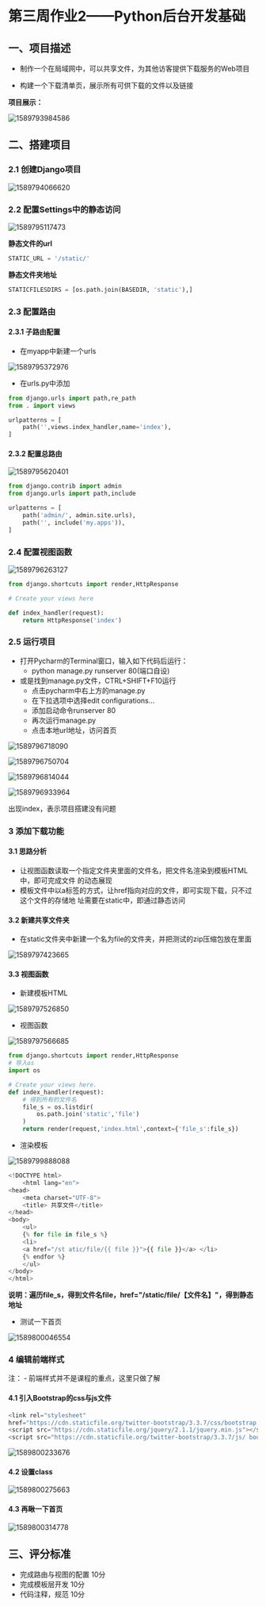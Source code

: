 # 第三周作业2——Python后台开发基础

## 一、项目描述

* 制作一个在局域网中，可以共享文件，为其他访客提供下载服务的Web项目 

* 构建一个下载清单页，展示所有可供下载的文件以及链接 

**项目展示：** 

![1589793984586](../img/1589793984586.png)

## 二、搭建项目 

### 2.1 创建Django项目

![1589794066620](../img/1589794066620.png)

### 2.2 配置Settings中的静态访问

![1589795117473](../img/1589795117473.png)

**静态文件的url** 

```python
STATIC_URL = '/static/' 
```

**静态文件夹地址** 

```python
STATICFILESDIRS = [os.path.join(BASEDIR, 'static'),] 
```

### 2.3 配置路由

#### 2.3.1 子路由配置

* 在myapp中新建一个urls 

![1589795372976](../img/1589795372976.png)

* 在urls.py中添加

```python
from django.urls import path,re_path
from . import views

urlpatterns = [
    path('',views.index_handler,name='index'), 
]
```

#### 2.3.2 配置总路由

![1589795620401](../img/1589795620401.png)

```python
from django.contrib import admin
from django.urls import path,include

urlpatterns = [
    path('admin/', admin.site.urls),
    path('', include('my.apps')),
]
```

### 2.4 配置视图函数

![1589796263127](../img/1589796263127.png)

```python
from django.shortcuts import render,HttpResponse

# Create your views here

def index_handler(request):
    return HttpResponse('index')
```

### 2.5 运行项目

* 打开Pycharm的Terminal窗口，输入如下代码后运行：
  * python manage.py runserver 80(端口自设)
* 或是找到manage.py文件，CTRL+SHIFT+F10运行
  * 点击pycharm中右上方的manage.py
  * 在下拉选项中选择edit configurations...
  * 添加启动命令runserver 80
  * 再次运行manage.py
  * 点击本地url地址，访问首页

![1589796718090](../img/1589796718090.png)

![1589796750704](../img/1589796750704.png)

![1589796814044](../img/1589796814044.png)

![1589796933964](../img/1589796933964.png)

出现index，表示项目搭建没有问题

### 3 添加下载功能 

#### 3.1 思路分析 

* 让视图函数读取一个指定文件夹里面的文件名，把文件名渲染到模板HTML中，即可完成文件 的动态展现
* 模板文件中以a标签的方式，让href指向对应的文件，即可实现下载，只不过这个文件的存储地 址需要在static中，即通过静态访问 

#### 3.2 新建共享文件夹

* 在static文件夹中新建一个名为file的文件夹，并把测试的zip压缩包放在里面

![1589797423665](../img/1589797423665.png)

#### 3.3 视图函数

* 新建模板HTML

![1589797526850](../img/1589797526850.png)

* 视图函数

![1589797566685](../img/1589797566685.png)

```python
from django.shortcuts import render,HttpResponse
# 导入os
import os 

# Create your views here.
def index_handler(request):
    # 得到所有的文件名
    file_s = os.listdir(
        os.path.join('static','file')
    )
    return render(request,'index.html',context={'file_s':file_s})

```

* 渲染模板

![1589799888088](../img/1589799888088.png)

```python
<!DOCTYPE html> 
	<html lang="en"> 
<head> 
	<meta charset="UTF‐8">
	<title> 共享文件</title> 
</head> 
<body> 
	<ul> 
    {% for file in file_s %} 
	<li> 
    <a href="/st atic/file/{{ file }}">{{ file }}</a> </li> 
	{% endfor %} 
	</ul> 
</body>
</html>
```

**说明：遍历file_s，得到文件名file，href="/static/file/【文件名】"，得到静态地址**

* 测试一下首页

![1589800046554](../img/1589800046554.png)

### 4 编辑前端样式 

注： ‐ 前端样式并不是课程的重点，这里只做了解 

#### 4.1 引入Bootstrap的css与js文件

```python
<link rel="stylesheet"
href="https://cdn.staticfile.org/twitter-bootstrap/3.3.7/css/bootstrap.min.css">
<script src="https://cdn.staticfile.org/jquery/2.1.1/jquery.min.js"></script>
<script src="https://cdn.staticfile.org/twitter-bootstrap/3.3.7/js/ bootstrap.min.js"></script>
```

![1589800233676](../img/1589800233676.png)

#### 4.2 设置class

![1589800275663](../img/1589800275663.png)

#### 4.3 再瞅一下首页

![1589800314778](../img/1589800314778.png)

## 三、评分标准

* 完成路由与视图的配置         10分
* 完成模板层开发                     10分
* 代码注释，规范                     10分
